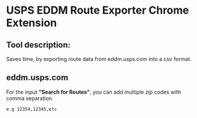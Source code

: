 # USPS EDDM Route Exporter Chrome Extension

## Tool description:
Saves time, by exporting route data from eddm.usps.com into a csv format.


## eddm.usps.com
For the input **"Search for Routes"**, you can add multiple zip codes with comma separation.
```bash
e.g 12354,12345,etc
```
